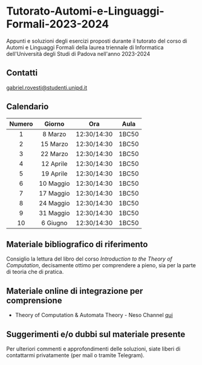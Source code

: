 # Tutorato-Automi-e-Linguaggi-Formali-2023-2024
Appunti e soluzioni degli esercizi proposti durante il tutorato del corso di Automi e Linguaggi Formali della laurea triennale di Informatica dell'Università degli Studi di Padova nell'anno 2023-2024

## Contatti

gabriel.rovesti@studenti.unipd.it

## Calendario

| **Numero** | **Giorno**   |  **Ora**    | **Aula** |
|:----------:|:------------:|:-----------:|:--------:|
|      1     |  8 Marzo     | 12:30/14:30 |   1BC50  |
|      2     |  15 Marzo    | 12:30/14:30 |   1BC50  |
|      3     |  22 Marzo    | 12:30/14:30 |   1BC50  |
|      4     |  12 Aprile   | 12:30/14:30 |   1BC50  |
|      5     |  19 Aprile   | 12:30/14:30 |   1BC50  |
|      6     |  10 Maggio   | 12:30/14:30 |   1BC50  |
|      7     |  17 Maggio   | 12:30/14:30 |   1BC50  |
|      8     |  24 Maggio   | 12:30/14:30 |   1BC50  |
|      9     |  31 Maggio   | 12:30/14:30 |   1BC50  |
|      10    |  6 Giugno    | 12:30/14:30 |   1BC50  |

## Materiale bibliografico di riferimento

Consiglio la lettura del libro del corso _Introduction to the Theory of Computation_, decisamente ottimo per comprendere a pieno,
sia per la parte di teoria che di pratica. 

## Materiale online di integrazione per comprensione

- Theory of Computation & Automata Theory - Neso Channel [qui](https://www.youtube.com/playlist?list=PLBlnK6fEyqRgp46KUv4ZY69yXmpwKOIev)

## Suggerimenti e/o dubbi sul materiale presente

Per ulteriori commenti e approfondimenti delle soluzioni, siate liberi di contattarmi privatamente (per mail o tramite Telegram).
